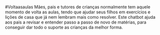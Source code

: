 #Voltaasaulas
Mães, pais e tutores de crianças normalmente tem aquele momento de volta as aulas, tendo que ajudar seus filhos em exercícios e lições de casa que já nem lembram mais como resolver. Este chatbot ajuda aos pais a revisar e entender passo a passo de novo de matérias, para conseguir dar todo o suporte as crianças da melhor forma.
